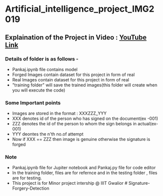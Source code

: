# Artificial_intelligence_project_IMG2019

## Explaination of the Project in Video : [YouTube Link](https://youtu.be/Lr-kdXCNXko) 

### Details of folder is as follows -
- Pankaj.ipynb file contains model
- Forged Images contain dataset for this project in form of real 
- Real Images contain dataset for this project in form of real 
- "training folder" will save the trained images(this folder will create when you will execute the code)

### Some Important points
- Images are stored in the format : XXXZZZ_YYY
- XXX denotes id of the person who has signed on the document(ex -001)
- ZZZ denotes the id of the person to whom the sign belongs in actual(ex- 001)
- YYY deontes the n'th no.of attempt
- Now if XXX == ZZZ then image is genuine otherwise the signature is forged


### Note
- Pankaj.ipynb file for Jupiter notebook
and Pankaj.py file for code editor
- In the training folder, files are for refernce and in the testing folder , files are for testing.
- This project is for Minor project intership @ IIIT Gwalior
#   S i g n a t u r e - F o r g e r y - D e t e c t i o n  
 